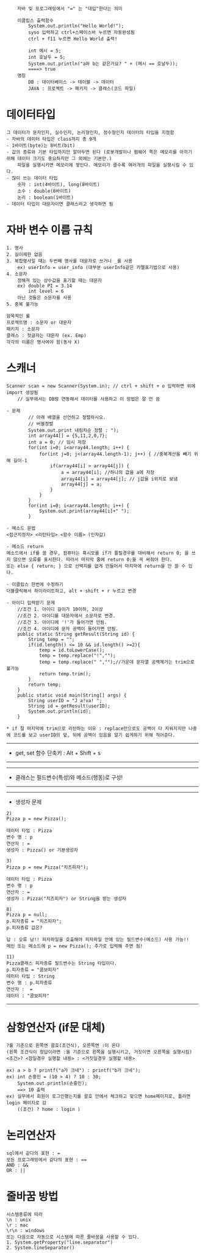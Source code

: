 ```
	자바 및 프로그래밍에서 "=" 는 "대입"한다는 의미

	이클립스 출력함수
		System.out.println("Hello World!");
		syso 입력하고 ctrl+스페이스바 누르면 자동완성됨
		ctrl + f11 누르면 Hello World 출력!

		int 메시 = 5;
		int 호날두 = 5;
		System.out.println("a와 b는 같은가요? " + (메시 == 호날두));
        ====> true
	명칭  
		DB : 데이터베이스 -> 테이블 -> 데이터
		JAVA : 프로젝트 -> 패키지 -> 클래스(코드 파일)
```

# 데이터타입
	그 데이터가 문자인지, 실수인지, 논리형인지, 정수형인지 데이터의 타입을 지정함
	- 자바의 데이터 타입은 class까지 총 9개
	- 1바이트(byte)는 8비트(bit)
	- 값의 종류와 기본 타입까지만 알아두면 된다 (로봇개발이나 펌웨어 쪽은 메모리를 아끼기 위해 데이터 크기도 중요하지만 그 외에는 기본만.)
		파일을 실행시키면 메모리에 쌓인다. 메모리가 클수록 여러개의 파일을 실행시킬 수 있다.
	- 많이 쓰는 데이터 타입  
		숫자 : int(4바이트), long(8바이트)  
		소수 : double(8바이트)  
		논리 : boolean(1바이트)
	- 데이터 타입이 대문자이면 클래스라고 생각하면 됨


# 자바 변수 이름 규칙
	1. 명사
	2. 길이제한 없음
	3. 복합명사일 때는 두번째 명사를 대문자로 쓰거나 _를 사용
		ex) userInfo = user_info (대부분 userInfo같은 카멜표기법으로 사용)
	4. 소문자
		정해져 있는 상수값을 표기할 때는 대문자  
		ex) double PI = 3.14
			int level = 6
		아닌 것들은 소문자를 사용
	5. 중복 불가능

	암묵적인 룰
	프로젝트명 : 소문자 or 대문자  
	패키지 : 소문자  
	클래스 : 첫글자는 대문자 (ex. Emp)
	각각의 이름은 명사여야 함(동사 X)

# 스캐너
	Scanner scan = new Scanner(System.in); // ctrl + shift + o 입력하면 위에 import 생성됨
		// 실무에서는 DB랑 연동해서 데이터를 사용하고 이 방법은 잘 안 씀


```
- 문제
		// 아래 배열을 선언하고 정렬하시오. 
		// 버블정렬
		System.out.print 내림차순 정렬 : ");
		int array44[] = {5,11,2,0,7};
		int a = 0; // 임시 저장
		for(int i=0; i<array44.length; i++) {
			for(int j=0; j<(array44.length-1); j++) { //중복계산을 빼기 위해 길이-1
				if(array44[i] > array44[j]) {
					a = array44[i]; //하나의 값을 a에 저장
					array44[i] = array44[j]; // j값을 i위치로 보냄
					array44[j] = a;
				}
			}
		}
		for(int i=0; i<array44.length; i++) {
			System.out.print(array44[i]+" ");
		}
```

```
- 메소드 문법		
<접근지정자> <리턴타입> <함수 이름> (인자값)		

- 메소드 return
메소드에서 if를 쓸 경우, 컴퓨터는 혹시모를 if가 틀릴경우를 대비해서 return 0; 을 쓰지 않으면 오류를 표시한다. 따라서 마지막 줄에 return 0;을 꼭 써줘야 한다.		
또는 else { return; } 으로 선택지를 없게 만들어서 마지막에 return을 안 쓸 수 있다.	
```

```
- 이클립스 한번에 수정하기		
더블클릭해서 하이라이트하고, alt + shift + r 누르고 변경
```

```
- 아이디 입력받기 문제
	//조건 1. 아이디 길이가 10이하, 2이상
	//조건 2. 아이디를 대문자에서 소문자로 변경.
	//조건 3. 아이디에 '!'가 들어가면 안됨.
	//조건 4. 아이디에 문자 공백이 들어가면 안됨.
	public static String getResult(String id) {
		String temp = "";
		if(id.length() <= 10 && id.length() >=2){
			temp = id.toLowerCase();
			temp = temp.replace("!","");
			temp = temp.replace(" ","");//가운데 문자열 공백제거는 trim으로 불가능
			return temp.trim();
		}
		return temp;
	}
	public static void main(String[] args) {
		String userID = "J a!va! ";
		String id = getResult(userID);
		System.out.println(id);
	}

* if 절 마지막에 trim으로 리턴하는 이유 : replace만으로도 공백이 다 지워지지만 나중에 코드를 보고 userID의 앞, 뒤에 공백이 있음을 알기 쉽게하기 위해 적어준다.
```

---
- get, set 함수 단축키 : Alt + Shift + s		
---

---
- 클래스는 필드변수(특성)와 메소드(행동)로 구성!
---

---
- 생성자 문제
```
2)
Pizza p = new Pizza();

데이터 타입 : Pizza
변수 명 : p
연산자 : = 
생성자 : Pizza() or 기본생성자

3) 
Pizza p = new Pizza("치즈피자");

데이터 타입 : Pizza
변수 명 : p
연산자 : =
생성자 : Pizza("치즈피자") or String을 받는 생성자

8) 
Pizza p = null;
p.피자종류 = "치즈피자";
p.피자종류 값은? 

답 : 오류 남!! 피자파일을 호출해야 피자파일 안에 있는 필드변수(메소드) 사용 가능!!
메인 또는 메소드에 p = new Pizza(); 추가로 입력해 주면 됨!

11)
Pizza클래스 피자종류 필드변수는 String 타입이다.
p.피자종류 = "콤보피자"
데이터 타입 : String
변수 명 : p.피자종류
연산자 :  =
데이터 : "콤보피자"
```
---

# 삼항연산자 (if문 대체)
	?를 기준으로 왼쪽엔 괄호(조건식), 오른쪽엔 :이 온다	
	(왼쪽 조건식이 정답이라면 :을 기준으로 왼쪽을 실행시키고, 거짓이면 오른쪽을 실행시킴)
	<조건>? <참일경우 실행할 내용> : <거짓일경우 실행할 내용>

	ex) a > b ? printf("a가 크네") : printf("b가 크네");
	ex) int 손흥민 = (10 > 4) ? 10 : 30;
		System.out.println(손흥민);
		==> 10 출력
	ex) 실무에서 회원이 로그인했는지를 괄호 안에서 체크하고 맞으면 home페이지로, 틀리면 login 페이지로 감  
		((조건) ? home : login )

# 논리연산자
	sql에서 같다의 표현 : =
	모든 프로그래밍에서 같다의 표현 : ==
	AND : &&
	OR : || 	

# 줄바꿈 방법		
	시스템종류에 따라		
	\n : unix		
	\r : mac		
	\r\n : windows		
	또는 다음으로 자동으로 시스템에 따른 줄바꿈을 사용할 수 있다.		
	1. System.getProperty("line.separator")		
	2. System.lineSeparator()		
